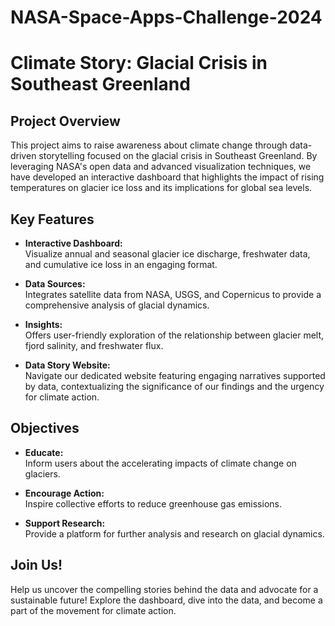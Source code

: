 # NASA-Space-Apps-Challenge-2024
# Climate Story: Glacial Crisis in Southeast Greenland

## Project Overview

This project aims to raise awareness about climate change through data-driven storytelling focused on the glacial crisis in Southeast Greenland. By leveraging NASA's open data and advanced visualization techniques, we have developed an interactive dashboard that highlights the impact of rising temperatures on glacier ice loss and its implications for global sea levels.

## Key Features

- **Interactive Dashboard:**  
  Visualize annual and seasonal glacier ice discharge, freshwater data, and cumulative ice loss in an engaging format.

- **Data Sources:**  
  Integrates satellite data from NASA, USGS, and Copernicus to provide a comprehensive analysis of glacial dynamics.

- **Insights:**  
  Offers user-friendly exploration of the relationship between glacier melt, fjord salinity, and freshwater flux.

- **Data Story Website:**  
  Navigate our dedicated website featuring engaging narratives supported by data, contextualizing the significance of our findings and the urgency for climate action.

## Objectives

- **Educate:**  
  Inform users about the accelerating impacts of climate change on glaciers.

- **Encourage Action:**  
  Inspire collective efforts to reduce greenhouse gas emissions.

- **Support Research:**  
  Provide a platform for further analysis and research on glacial dynamics.

## Join Us!

Help us uncover the compelling stories behind the data and advocate for a sustainable future! Explore the dashboard, dive into the data, and become a part of the movement for climate action.
